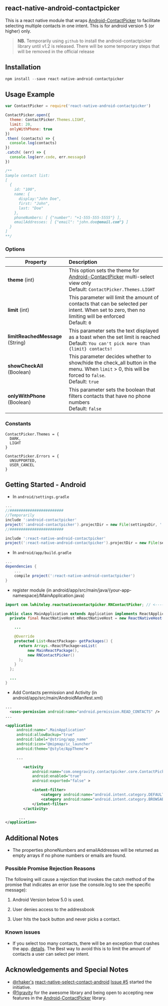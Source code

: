 ## react-native-android-contactpicker

This is a react native module that wraps [Android-ContactPicker](https://github.com/1gravity/Android-ContactPicker) to facilitate selecting multiple contacts in one intent. This is for android version 5 (or higher) only.

> **NB.** Temporarily using `github` to install the android-contactpicker library until v1.2 is released.
> There will be some temporary steps that will be removed in the official release

## Installation

```js
npm install --save react-native-android-contactpicker
```

## Usage Example

```js
var ContactPicker = require('react-native-android-contactpicker')

ContactPicker.open({
  theme: ContactPicker.Themes.LIGHT,
  limit: 20,
  onlyWithPhone: true
})
.then( (contacts) => {
  console.log(contacts)
})
.catch( (err) => {
  console.log(err.code, err.message)
})

/**
Sample contact list:
[
  {
    id: "100",
    name: {
      display:"John Doe",
      first: "John",
      last: "Doe"
    },
    phoneNumbers: [ {"number": "+1-555-555-5555"} ],
    emailAddresses: [ {"email": "john.doe@email.com"} ]
  }
]
**/
```

### Options

| Property  | Description  |
|---|:---|
|  **theme** (int)  |  This option sets the theme for  [Android-ContactPicker](https://github.com/1gravity/Android-ContactPicker) multi-select view only <br/> Default: `ContactPicker.Themes.LIGHT` |  
|  **limit** (int)  |  This parameter will limit the amount of contacts that can be selected per intent. When set to zero, then no limiting will be enforced <br/> Default: `0` |
|  **limitReachedMessage** (String)  |  This parameter sets the text displayed as a toast when the set limit is reached <br/> Default: `You can't pick more than {limit} contacts!` |
|  **showCheckAll** (Boolean)  |  This parameter decides whether to show/hide the check_all button in the menu. When `limit` > 0, this will be forced to `false`.  <br/> Default: `true` |
|  **onlyWithPhone** (Boolean)  |  This parameter sets the boolean that filters contacts that have no phone numbers <br/> Default: `false` |


### Constants

```
ContactPicker.Themes = {
  DARK,
  LIGHT
}

ContactPicker.Errors = {
  UNSUPPORTED,
  USER_CANCEL
}
```

## Getting Started - Android
* In `android/settings.gradle`
```gradle
...
//########################
//Temporarily
include ':android-contactpicker'
project(':android-contactpicker').projectDir = new File(settingsDir, '../node_modules/android-contactpicker/library')
//########################

include ':react-native-android-contactpicker'
project(':react-native-android-contactpicker').projectDir = new File(settingsDir, '../node_modules/react-native-android-contactpicker/android')

```

* In `android/app/build.gradle`
```gradle
...
dependencies {
    ...
    compile project(':react-native-android-contactpicker')
}
```

* register module (in android/app/src/main/java/{your-app-namespace}/MainApplication.java)
```java
import com.lwhiteley.reactnativecontactpicker.RNContactPicker; // <------ add import

public class MainApplication extends Application implements ReactApplication {
  private final ReactNativeHost mReactNativeHost = new ReactNativeHost(this) {

    ...

    @Override
    protected List<ReactPackage> getPackages() {
      return Arrays.<ReactPackage>asList(
          new MainReactPackage(),
          new RNContactPicker()
      );
    }
  };

  ...
}
```

* Add Contacts permission and Activity (in android/app/src/main/AndroidManifest.xml)
```xml
...
  <uses-permission android:name="android.permission.READ_CONTACTS" />
...

<application
     android:name=".MainApplication"
     android:allowBackup="true"
     android:label="@string/app_name"
     android:icon="@mipmap/ic_launcher"
     android:theme="@style/AppTheme">

     ...

        <activity
            android:name="com.onegravity.contactpicker.core.ContactPickerActivity"
            android:enabled="true"
            android:exported="false" >

            <intent-filter>
                <category android:name="android.intent.category.DEFAULT" />
                <category android:name="android.intent.category.BROWSABLE" />
            </intent-filter>
        </activity>

      ...
</application>
```
## Additional Notes

- The properties phoneNumbers and emailAddresses will be returned as empty arrays if no phone numbers or emails are found.

### Possible Promise Rejection Reasons

The following will cause a rejection that invokes the catch method of the promise that indicates an error (use the console.log to see the specific message):

1) Android Version below 5.0 is used.

2) User denies access to the addressbook

4) User hits the back button and never picks a contact.

### Known issues

- If you select too many contacts, there will be an exception that crashes the app. [details](https://www.neotechsoftware.com/blog/android-intent-size-limit). The Best way to avoid this is to limit the amount of contacts a user can select per intent.

## Acknowledgements and Special Notes

- [@rhaker's](https://github.com/rhaker/) [react-native-select-contact-android](https://github.com/rhaker/react-native-select-contact-android) [Issue #5](https://github.com/rhaker/react-native-select-contact-android/issues/5) started the initiative.
- [@1gravity](https://github.com/1gravity/) for the awesome library and being open to accepting new features in the [Android-ContactPicker](https://github.com/1gravity/Android-ContactPicker) library.
